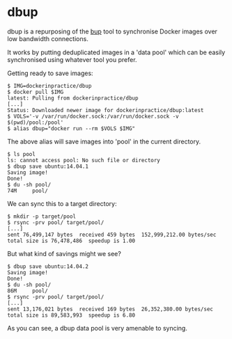 dbup
====

dbup is a repurposing of the [bup](https://github.com/bup/bup) tool to
synchronise Docker images over low bandwidth connections.

It works by putting deduplicated images in a 'data pool' which can be easily
synchronised using whatever tool you prefer.

Getting ready to save images:

```
$ IMG=dockerinpractice/dbup
$ docker pull $IMG
latest: Pulling from dockerinpractice/dbup
[...]
Status: Downloaded newer image for dockerinpractice/dbup:latest
$ VOLS='-v /var/run/docker.sock:/var/run/docker.sock -v $(pwd)/pool:/pool'
$ alias dbup="docker run --rm $VOLS $IMG"
```

The above alias will save images into 'pool' in the current directory.

```
$ ls pool
ls: cannot access pool: No such file or directory
$ dbup save ubuntu:14.04.1
Saving image!
Done!
$ du -sh pool/
74M     pool/
```

We can sync this to a target directory:

```
$ mkdir -p target/pool
$ rsync -prv pool/ target/pool/
[...]
sent 76,499,147 bytes  received 459 bytes  152,999,212.00 bytes/sec
total size is 76,478,486  speedup is 1.00
```

But what kind of savings might we see?

```
$ dbup save ubuntu:14.04.2
Saving image!
Done!
$ du -sh pool/
86M     pool/
$ rsync -prv pool/ target/pool/
[...]
sent 13,176,021 bytes  received 169 bytes  26,352,380.00 bytes/sec
total size is 89,583,993  speedup is 6.80
```

As you can see, a dbup data pool is very amenable to syncing.
